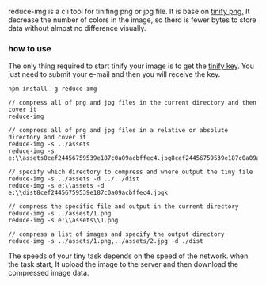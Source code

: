 reduce-img is a cli tool for tinifing png or jpg file. It is base on [tinify png.](https://tinypng.com/) It decrease the number of colors in the image, so therd is fewer bytes to store data without almost no difference visually.

### how to use 
The only thing required to start tinify your image is to get the [tinify key](https://tinypng.com/developers). You just need to submit your e-mail and then you will receive the key.

```
npm install -g reduce-img

// compress all of png and jpg files in the current directory and then cover it
reduce-img 

// compress all of png and jpg files in a relative or absolute directory and cover it 
reduce-img -s ../assets
reduce-img -s e:\\assets8cef24456759539e187c0a09acbffec4.jpg8cef24456759539e187c0a09acbffec4.jpgk8cef24456759539e187c0a09acbffec4.jpg

// specify which directory to compress and where output the tiny file
reduce-img -s ../assets -d ../../dist
reduce-img -s e:\\assets -d e:\\dist8cef24456759539e187c0a09acbffec4.jpgk

// compress the specific file and output in the current directory
reduce-img -s ../assest/1.png
reduce-img -s e:\\assets\\1.png

// compress a list of images and specify the output directory
reduce-img -s ../assets/1.png,../assets/2.jpg -d ./dist
```
The speeds of your tiny task depends on the speed of the network. when the task start, It upload the image to the server and then download the compressed image data.